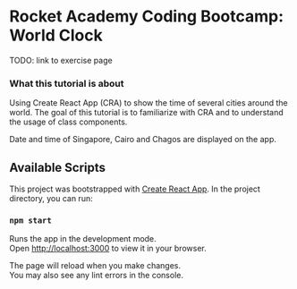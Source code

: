 # Rocket Academy Coding Bootcamp: World Clock

TODO: link to exercise page

### What this tutorial is about

Using Create React App (CRA) to show the time of several cities around the world. The goal of this tutorial is to familiarize with CRA and to understand the usage of class components.

Date and time of Singapore, Cairo and Chagos are displayed on the app.

## Available Scripts

This project was bootstrapped with [Create React App](https://github.com/facebook/create-react-app). In the project directory, you can run:

### `npm start`

Runs the app in the development mode.\
Open [http://localhost:3000](http://localhost:3000) to view it in your browser.

The page will reload when you make changes.\
You may also see any lint errors in the console.
